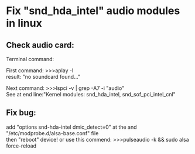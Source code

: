 <h1>Fix "snd_hda_intel" audio modules in linux</h1>
<h2>Check audio card:</h2>
<p>Terminal command:</p>
<p>First command: >>>aplay -l<br>result: "no soundcard found..."</p>
<p>Next command:  >>>lspci -v | grep -A7 -i "audio"<br>See at end line:"Kernel modules: snd_hda_intel, snd_sof_pci_intel_cnl"</p>
<h2>Fix bug:</h2>
<p>add "options snd-hda-intel dmic_detect=0" at the and "/etc/modprobe.d/alsa-base.conf" file<br>then "reboot" device! or use this commend: >>>pulseaudio -k && sudo alsa force-reload
</p>

